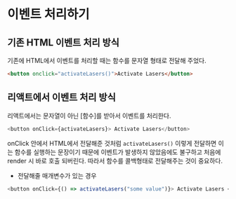# 이벤트 처리하기

## 기존 HTML 이벤트 처리 방식

기존에 HTML에서 이벤트를 처리할 때는 함수를 문자열 형태로 전달해 주었다.

```html
<button onclick="activateLasers()">Activate Lasers</button>
```

## 리액트에서 이벤트 처리 방식

리액트에서는 문자열이 아닌 [함수]를 받아서 이벤트를 처리한다.

```javascript
<button onClick={activateLasers}> Activate Lasers</button>
```

onClick 안에서 HTML에서 전달해준 것처럼 `activateLasers()` 이렇게 전달하면 이는 함수를 실행하는 문장이기 때문에 이벤트가 발생하지 않았음에도 불구하고 처음에 render 시 바로 호출 되버린다. 따라서 함수를 콜백형태로 전달해주는 것이 중요하다.

-   전달해줄 매개변수가 있는 경우

```javascript
<button onClick={() => activateLasers("some value")}> Activate Lasers </button>
```
